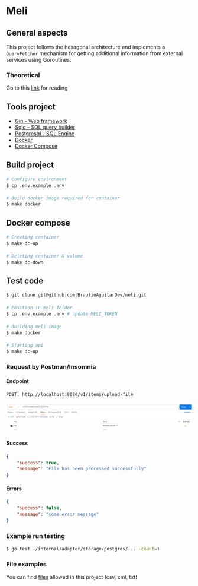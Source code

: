 # Meli

## General aspects
This project follows the hexagonal architecture and implements a `QueryFetcher` mechanism for getting additional information from external services using Goroutines.

### Theoretical

Go to this [link](/theoretical_exercise/README.md) for reading


## Tools project
- [Gin - Web framework ](https://gin-gonic.com/) 
- [Sqlc - SQL query builder](https://sqlc.dev/)
- [Postgresql - SQL Engine](https://https://www.postgresql.org/)
- [Docker](https://docs.docker.com/)
- [Docker Compose](https://docs.docker.com/compose/)

## Build project
```sh
# Configure environment
$ cp .env.example .env

# Build docker image required for container
$ make docker
```

## Docker compose
```sh
# Creating container
$ make dc-up

# Deleting container & volume
$ make dc-down
```

## Test code

```sh
$ git clone git@github.com:BraulioAguilarDev/meli.git

# Position in meli folder
$ cp .env.example .env # update MELI_TOKEN

# Building meli image
$ make docker

# Starting api
$ make dc-up
```

### Request by Postman/Insomnia

#### Endpoint
`POST: http://localhost:8080/v1/items/upload-file`

![http request](/assets/image/request.png "Request example")

#### Success
```json
{
    "success": true,
    "message": "File has been processed successfully"
}
```

#### Errors
```json
{
    "success": false,
    "message": "some error message"
}
```

### Example run testing

```sh
$ go test ./internal/adapter/storage/postgres/... -count=1
```

### File examples

You can find [files](/assets/files/) allowed in this project (csv, xml, txt)
